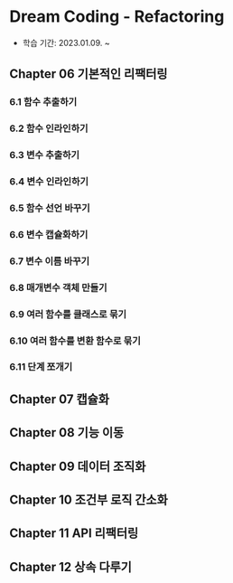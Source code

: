 # Dream Coding - Refactoring

- 학습 기간: 2023.01.09. ~ 

## Chapter 06 기본적인 리팩터링

### 6.1 함수 추출하기

### 6.2 함수 인라인하기

### 6.3 변수 추출하기

### 6.4 변수 인라인하기

### 6.5 함수 선언 바꾸기

### 6.6 변수 캡슐화하기

### 6.7 변수 이름 바꾸기

### 6.8 매개변수 객체 만들기

### 6.9 여러 함수를 클래스로 묶기

### 6.10 여러 함수를 변환 함수로 묶기

### 6.11 단계 쪼개기

## Chapter 07 캡슐화

## Chapter 08 기능 이동

## Chapter 09 데이터 조직화

## Chapter 10 조건부 로직 간소화

## Chapter 11 API 리팩터링

## Chapter 12 상속 다루기

